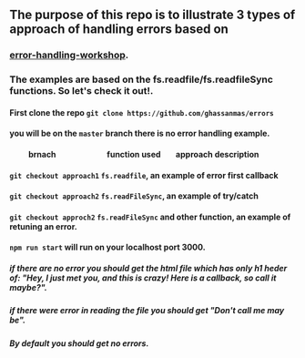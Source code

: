 ## The purpose of this repo is to illustrate 3 types of approach of handling errors based on

### [error-handling-workshop](https://github.com/foundersandcoders/error-handling-workshop).

### The examples are  based on the fs.readfile/fs.readfileSync functions. So let's check it out!.

#### First clone the repo `git clone https://github.com/ghassanmas/errors`

#### you will be on the `master` branch there is no error handling example.




#### &nbsp;&nbsp;&nbsp;&nbsp;&nbsp;&nbsp;&nbsp;&nbsp;&nbsp;&nbsp;brnach&nbsp;&nbsp;&nbsp;&nbsp;&nbsp;&nbsp;&nbsp;&nbsp;&nbsp;&nbsp;&nbsp;&nbsp;&nbsp;&nbsp;&nbsp;&nbsp;&nbsp;&nbsp;&nbsp;&nbsp;&nbsp;&nbsp;&nbsp;&nbsp;&nbsp;&nbsp;&nbsp;function used&nbsp;&nbsp;&nbsp;&nbsp;&nbsp;&nbsp;&nbsp;&nbsp;approach description


#### `git checkout approach1` `fs.readfile`, an example of error first callback

#### `git checkout approach2` `fs.readFileSync`, an example of try/catch

#### `git checkout approch2` `fs.readFileSync` and other function, an example of retuning an error.


#### `npm run start` will run on your localhost port 3000.

##### if there are no error you should get the html file which has only h1 heder of:  "Hey, I just met you, and this is crazy! Here is a callback, so call it maybe?".
##### if there were error in reading the file you should get "Don't call me may be".

##### By default you should get no errors.
